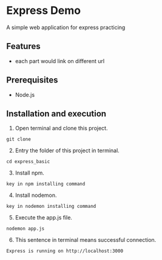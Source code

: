# Express Demo
A simple web application for express practicing

## Features
- each part would link on different url 

## Prerequisites
- Node.js

## Installation and execution
1. Open terminal and clone this project.
```
git clone 
```
2. Entry the folder of this project in terminal.
```
cd express_basic
```
3. Install npm.
```
key in npm installing command
```
4. Install nodemon.
```
key in nodemon installing command
```
5. Execute the app.js file.
```
nodemon app.js
```
6. This sentence in terminal means successful connection.
```
Express is running on http://localhost:3000
```
